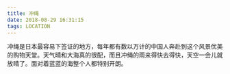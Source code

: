 ```yaml
---
title: 冲绳
date: 2018-08-29 16:31:15
tags: LOCATION
---
```

冲绳是日本最容易下签证的地方，每年都有数以万计的中国人奔赴到这个风景优美的购物天堂。天气晴和大海真的很配，而且冲绳的雨来得快去得快，天空一会儿就放晴了。面对着蓝蓝的海整个人都特别开朗。
